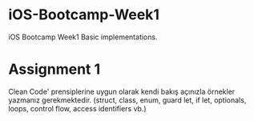 # iOS-Bootcamp-Week1
iOS Bootcamp Week1 Basic implementations.

# Assignment 1
Clean Code' prensiplerine uygun olarak kendi bakış açınızla örnekler yazmanız gerekmektedir.
(struct, class, enum, guard let, if let, optionals, loops, control flow, access identifiers vb.)
